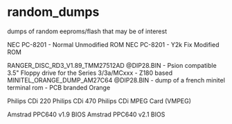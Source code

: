 # random_dumps
dumps of random eeproms/flash that may be of interest

NEC PC-8201 - Normal Unmodified ROM
NEC PC-8201 - Y2k Fix Modified ROM

RANGER_DISC_RD3_V1.89_TMM27512AD @DIP28.BIN - Psion compatible 3.5" Floppy drive for the Series 3/3a/MCxxx - Z180 based
MINITEL_ORANGE_DUMP_AM27C64 @DIP28.BIN - dump of a french minitel terminal rom - PCB branded Orange

Philips CDi 220
Philips CDi 470
Philips CDi MPEG Card (VMPEG)

Amstrad PPC640 v1.9 BIOS
Amstrad PPC640 v2.1 BIOS

